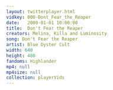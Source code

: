 ```yaml
---
layout: twitterplayer.html
vidkey: 000-Dont_Fear_the_Reaper
date:   2000-01-01 10:00:00
title:  Don't Fear the Reaper
creators: Melina, Killa and Luminosity
song: Don't Fear the Reaper
artist: Blue Oyster Cult
width: 640
height: 480
fandoms: Highlander
mp4: null
mp4size: null
collection: playerVids
---
```


  <div>
  
  </div>
  